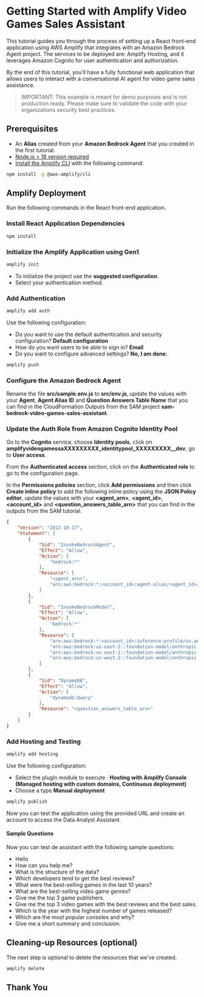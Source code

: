 # Getting Started with Amplify Video Games Sales Assistant

This tutorial guides you through the process of setting up a React front-end application using AWS Amplify that integrates with an Amazon Bedrock Agent project. The services to be deployed are: Amplify Hosting, and it leverages Amazon Cognito for user authentication and authorization.

By the end of this tutorial, you'll have a fully functional web application that allows users to interact with a conversational AI agent for video game sales assistance.

> IMPORTANT: This example is meant for demo purposes and is not production ready. Please make sure to validate the code with your organizations security best practices.

## Prerequisites

- An **Alias** created from your **Amazon Bedrock Agent** that you created in the first tutorial.
- [Node.js > 18 version required](https://nodejs.org/en/download/package-manager)
- [Install the Amplify CLI](https://docs.amplify.aws/gen1/react/tools/cli/start/set-up-cli/) with the following command:

``` bash
npm install -g @aws-amplify/cli 
```

## Amplify Deployment

Run the following commands in the React front-end application.

### Install React Application Dependencies

``` bash
npm install
```

### Initialize the Amplify Application using **Gen1**

``` bash
amplify init
```

- To initialize the project use the **suggested configuration**.
- Select your authentication method.

### Add Authentication

``` bash
amplify add auth
```

Use the following configuration:
 - Do you want to use the default authentication and security configuration? **Default configuration**
 - How do you want users to be able to sign in? **Email**
 - Do you want to configure advanced settings? **No, I am done.**


``` bash
amplify push
```

### Configure the Amazon Bedrock Agent

Rename the file **src/sample.env.js** to **src/env.js**, update the values with your **Agent**, **Agent Alias ID** and **Question Answers Table Name** that you can find in the CloudFormation Outputs from the SAM project **sam-bedrock-video-games-sales-assistant**.

### Update the Auth Role from Amazon Cognito Identity Pool

Go to the **Cognito** service, choose **Identity pools**, click on **amplifyvideogamessaXXXXXXXXX_identitypool_XXXXXXXXX__dev**, go to **User access**.

From the **Authenticated access** section, click on the **Authenticated role** to go to the configuration page.

In the **Permissions policies** section, click **Add permissions** and then click **Create inline policy** to add the following inline policy using the **JSON Policy editor**, update the values with your **<agent_arn>**, **<agent_id>**, **<account_id>** and **<question_answers_table_arn>** that you can find in the outputs from the SAM tutorial.

``` json
{
    "Version": "2012-10-17",
    "Statement": [
        {
            "Sid": "InvokeBedrockAgent",
            "Effect": "Allow",
            "Action": [
                "bedrock:*"
            ],
            "Resource": [
                "<agent_arn>",
                "arn:aws:bedrock:*:<account_id>:agent-alias/<agent_id>/*"
            ]
        },
        {
            "Sid": "InvokeBedrockModel",
            "Effect": "Allow",
            "Action": [
                "bedrock:*"
            ],
            "Resource": [
                "arn:aws:bedrock:*:<account_id>:inference-profile/us.anthropic.claude-3-5-sonnet-20241022-v2:0",
                "arn:aws:bedrock:us-east-2::foundation-model/anthropic.claude-3-5-sonnet-20241022-v2:0",
                "arn:aws:bedrock:us-east-1::foundation-model/anthropic.claude-3-5-sonnet-20241022-v2:0",
                "arn:aws:bedrock:us-west-2::foundation-model/anthropic.claude-3-5-sonnet-20241022-v2:0"
            ]
        },
        {
            "Sid": "DynamoDB",
            "Effect": "Allow",
            "Action": [
                "dynamodb:Query"
            ],
            "Resource": "<question_answers_table_arn>"
        }
    ]
}
```

### Add Hosting and Testing

``` bash
amplify add hosting
```

Use the following configuration:
- Select the plugin module to execute · **Hosting with Amplify Console (Managed hosting with custom domains, Continuous deployment)**
- Choose a type **Manual deployment**

``` bash
amplify publish
```

Now you can test the application using the provided URL and create an account to access the Data Analyst Assistant.

#### Sample Questions

Now you can test de assistant with the following sample questions:

- Hello
- How can you help me?
- What is the structure of the data?
- Which developers tend to get the best reviews?
- What were the best-selling games in the last 10 years?
- What are the best-selling video game genres?
- Give me the top 3 game publishers.
- Give me the top 3 video games with the best reviews and the best sales.
- Which is the year with the highest number of games released?
- Which are the most popular consoles and why?
- Give me a short summary and conclusion.

## Cleaning-up Resources (optional)

The next step is optional to delete the resources that we've created.

``` bash
amplify delete
```

## Thank You